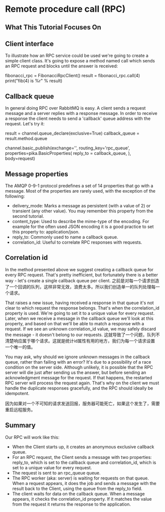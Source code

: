 # Remote procedure call (RPC)

## What This Tutorial Focuses On

## Client interface

To illustrate how an RPC service could be used we're going to create a simple client class. It's going to expose a method named call which sends an RPC request and blocks until the answer is received:

fibonacci_rpc = FibonacciRpcClient()
result = fibonacci_rpc.call(4)
print("fib(4) is %r" % result)

## Callback queue

In general doing RPC over RabbitMQ is easy. A client sends a request message and a server replies with a response message. In order to receive a response the client needs to send a 'callback' queue address with the request. Let's try it:

result = channel.queue_declare(exclusive=True)
callback_queue = result.method.queue

channel.basic_publish(exchange='',
                      routing_key='rpc_queue',
                      properties=pika.BasicProperties(
                            reply_to = callback_queue,
                            ),
                      body=request)

## Message properties

The AMQP 0-9-1 protocol predefines a set of 14 properties that go with a message. Most of the properties are rarely used, with the exception of the following:

+ delivery_mode: Marks a message as persistent (with a value of 2) or transient (any other value). You may remember this property from the second tutorial.
+ content_type: Used to describe the mime-type of the encoding. For example for the often used JSON encoding it is a good practice to set this property to: application/json.
+ reply_to: Commonly used to name a callback queue.
+ correlation_id: Useful to correlate RPC responses with requests.

## Correlation id

In the method presented above we suggest creating a callback queue for every RPC request. That's pretty inefficient, but fortunately there is a better way - let's create a single callback queue per client.
之前是对每一个请求创造了一个回调的队列，这样非常无效，浪费太多。所以我们创造单一的队列处理每一个请求。

That raises a new issue, having received a response in that queue it's not clear to which request the response belongs. That's when the correlation_id property is used. We're going to set it to a unique value for every request. Later, when we receive a message in the callback queue we'll look at this property, and based on that we'll be able to match a response with a request. If we see an unknown correlation_id value, we may safely discard the message - it doesn't belong to our requests.
这就导致了一个问题，队列不清楚响应属于哪个请求。这就是统计id属性有用的地方，我们为每一个请求设置
一个唯一的值。

You may ask, why should we ignore unknown messages in the callback queue, rather than failing with an error? It's due to a possibility of a race condition on the server side. Although unlikely, it is possible that the RPC server will die just after sending us the answer, but before sending an acknowledgment message for the request. If that happens, the restarted RPC server will process the request again. That's why on the client we must handle the duplicate responses gracefully, and the RPC should ideally be idempotent.

因为如果对一个不可知的请求发送回报，服务器可能死亡，如果这个发生了，需要重启远程服务。

## Summary

Our RPC will work like this:

+ When the Client starts up, it creates an anonymous exclusive callback queue.
+ For an RPC request, the Client sends a message with two properties: reply_to, which is set to the callback queue and correlation_id, which is set to a unique value for every request.
+ The request is sent to an rpc_queue queue.
+ The RPC worker (aka: server) is waiting for requests on that queue. When a request appears, it does the job and sends a message with the result back to the Client, using the queue from the reply_to field.
+ The client waits for data on the callback queue. When a message appears, it checks the correlation_id property. If it matches the value from the request it returns the response to the application.







